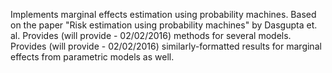 Implements marginal effects estimation using probability machines.
Based on the paper "Risk estimation using probability machines" by
Dasgupta et. al. Provides (will provide - 02/02/2016) methods for
several models. Provides (will provide - 02/02/2016)
similarly-formatted results for marginal effects from parametric
models as well.
